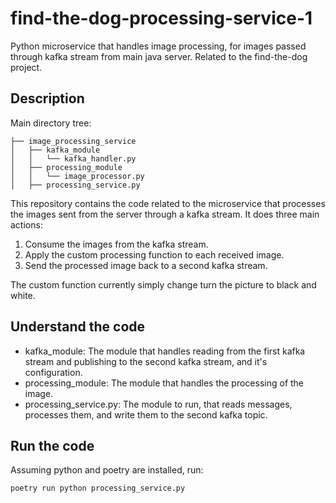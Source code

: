 # find-the-dog-processing-service-1

Python microservice that handles image processing, for images passed through kafka stream from main java server. Related to the find-the-dog project.

## Description

Main directory tree:

```
├── image_processing_service
│   ├── kafka_module
│   │   └── kafka_handler.py
│   ├── processing_module
│   │   └── image_processor.py
│   ├── processing_service.py

```

This repository contains the code related to the microservice that processes the images sent from the server through a kafka stream. It does three main actions:

1. Consume the images from the kafka stream.
2. Apply the custom processing function to each received image.
3. Send the processed image back to a second kafka stream.

The custom function currently simply change turn the picture to black and white.

## Understand the code

- kafka_module: The module that handles reading from the first kafka stream and publishing to the second kafka stream, and it's configuration.
- processing_module: The module that handles the processing of the image.
- processing_service.py: The module to run, that reads messages, processes them, and write them to the second kafka topic.

## Run the code

Assuming python and poetry are installed, run:

```
poetry run python processing_service.py
```
